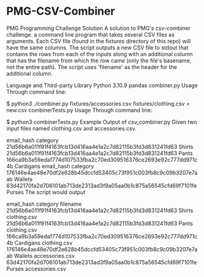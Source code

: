 # PMG-CSV-Combiner
PMG Programming Challenge Solution
A solution to PMG's csv-combiner challenge. a command line program that takes several CSV files as arguments. Each CSV file (found in the fixtures directory of this repo) will have the same columns. The script outputs a new CSV file to stdout that contains the rows from each of the inputs along with an additional column that has the filename from which the row came (only the file's basename, not the entire path). The script uses 'filename' as the header for the additional column.

Language and Third-party Library
Python 3.10.9
pandas
combiner.py Usage
Through command line:

$ python3 ./combiner.py fixtures/accessories.csv fixtures/clothing.csv > new.csv
combinerTests.py Usage
Through command line:

$ python3 combinerTests.py
Example Output of csv_combiner.py
Given two input files named clothing.csv and accessories.csv.

email_hash	category
21d56b6a011f91f4163fcb13d416aa4e1a2c7d82115b3fd3d831241fd63	Shirts
21d56b6a011f91f4163fcb13d416aa4e1a2c7d82115b3fd3d831241fd63	Pants
166ca9b3a59edaf774d107533fba2c70ed309516376ce2693e92c777dd971c4b	Cardigans
email_hash	category
176146e4ae48e70df2e628b45dccfd53405c73f951c003fb8c9c09b3207e7aab	Wallets
63d42170fa2d706101ab713de2313ad3f9a05aa0b1c875a56545cfd69f7101fe	Purses
The script would output

email_hash	category	filename
21d56b6a011f91f4163fcb13d416aa4e1a2c7d82115b3fd3d831241fd63	Shirts	clothing.csv
21d56b6a011f91f4163fcb13d416aa4e1a2c7d82115b3fd3d831241fd63	Pants	clothing.csv
166ca9b3a59edaf774d107533fba2c70ed309516376ce2693e92c777dd971c4b	Cardigans	clothing.csv
176146e4ae48e70df2e628b45dccfd53405c73f951c003fb8c9c09b3207e7aab	Wallets	accessories.csv
63d42170fa2d706101ab713de2313ad3f9a05aa0b1c875a56545cfd69f7101fe	Purses	accessories.csv
